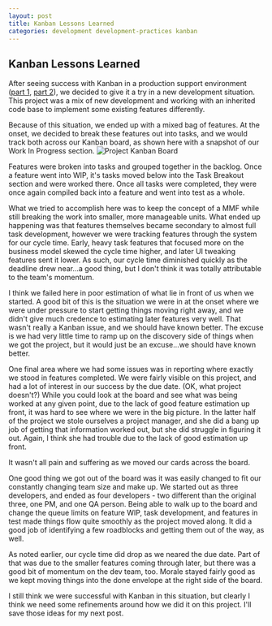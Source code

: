 ```yaml
---
layout: post
title: Kanban Lessons Learned
categories: development development-practices kanban
---
```

## Kanban Lessons Learned

After seeing success with Kanban in a production support environment ([part 1](/2008/11/16/kanban-o-rama-part-1.html), [part 2](/2008/11/19/kanban-o-rama-part-2.html)), we decided to give it a try in a new development situation. This project was a mix of new development and working with an inherited code base to implement some existing features differently.

Because of this situation, we ended up with a mixed bag of features. At the onset, we decided to break these features out into tasks, and we would track both across our Kanban board, as shown here with a snapshot of our Work In Progress section.
![Project Kanban Board](http://lh6.ggpht.com/_5SnOEGqkJYw/Sdq2y2RIUZI/AAAAAAAABZM/n3eVSWTdIww/s1600-h/PIC-0301%5B3%5D.jpg "Project Kanban Board")

Features were broken into tasks and grouped together in the backlog. Once a feature went into WIP, it's tasks moved below into the Task Breakout section and were worked there. Once all tasks were completed, they were once again compiled back into a feature and went into test as a whole.

What we tried to accomplish here was to keep the concept of a MMF while still breaking the work into smaller, more manageable units. What ended up happening was that features themselves became secondary to almost full task development, however we were tracking features through the system for our cycle time. Early, heavy task features that focused more on the business model skewed the cycle time higher, and later UI tweaking features sent it lower. As such, our cycle time diminished quickly as the deadline drew near...a good thing, but I don't think it was totally attributable to the team's momentum.

I think we failed here in poor estimation of what lie in front of us when we started. A good bit of this is the situation we were in at the onset where we were under pressure to start getting things moving right away, and we didn't give much credence to estimating later features very well. That wasn't really a Kanban issue, and we should have known better. The excuse is we had very little time to ramp up on the discovery side of things when we got the project, but it would just be an excuse...we should have known better.

One final area where we had some issues was in reporting where exactly we stood in features completed. We were fairly visible on this project, and had a lot of interest in our success by the due date. (OK, what project doesn't?) While you could look at the board and see what was being worked at any given point, due to the lack of good feature estimation up front, it was hard to see where we were in the big picture. In the latter half of the project we stole ourselves a project manager, and she did a bang up job of getting that information worked out, but she did struggle in figuring it out. Again, I think she had trouble due to the lack of good estimation up front.

It wasn't all pain and suffering as we moved our cards across the board.

One good thing we got out of the board was it was easily changed to fit our constantly changing team size and make up. We started out as three developers, and ended as four developers - two different than the original three, one PM, and one QA person. Being able to walk up to the board and change the queue limits on feature WIP, task development, and features in test made things flow quite smoothly as the project moved along. It did a good job of identifying a few roadblocks and getting them out of the way, as well.

As noted earlier, our cycle time did drop as we neared the due date. Part of that was due to the smaller features coming through later, but there was a good bit of momentum on the dev team, too. Morale stayed fairly good as we kept moving things into the done envelope at the right side of the board.

I still think we were successful with Kanban in this situation, but clearly I think we need some refinements around how we did it on this project. I'll save those ideas for my next post.
